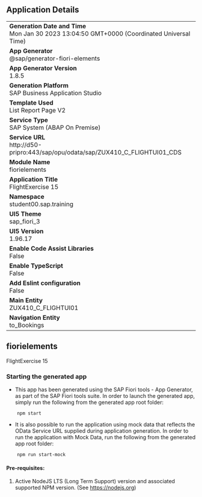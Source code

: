 ## Application Details
|               |
| ------------- |
|**Generation Date and Time**<br>Mon Jan 30 2023 13:04:50 GMT+0000 (Coordinated Universal Time)|
|**App Generator**<br>@sap/generator-fiori-elements|
|**App Generator Version**<br>1.8.5|
|**Generation Platform**<br>SAP Business Application Studio|
|**Template Used**<br>List Report Page V2|
|**Service Type**<br>SAP System (ABAP On Premise)|
|**Service URL**<br>http://d50-pripro:443/sap/opu/odata/sap/ZUX410_C_FLIGHTUI01_CDS
|**Module Name**<br>fiorielements|
|**Application Title**<br>FlightExercise 15|
|**Namespace**<br>student00.sap.training|
|**UI5 Theme**<br>sap_fiori_3|
|**UI5 Version**<br>1.96.17|
|**Enable Code Assist Libraries**<br>False|
|**Enable TypeScript**<br>False|
|**Add Eslint configuration**<br>False|
|**Main Entity**<br>ZUX410_C_FLIGHTUI01|
|**Navigation Entity**<br>to_Bookings|

## fiorielements

FlightExercise 15

### Starting the generated app

-   This app has been generated using the SAP Fiori tools - App Generator, as part of the SAP Fiori tools suite.  In order to launch the generated app, simply run the following from the generated app root folder:

```
    npm start
```

- It is also possible to run the application using mock data that reflects the OData Service URL supplied during application generation.  In order to run the application with Mock Data, run the following from the generated app root folder:

```
    npm run start-mock
```

#### Pre-requisites:

1. Active NodeJS LTS (Long Term Support) version and associated supported NPM version.  (See https://nodejs.org)


